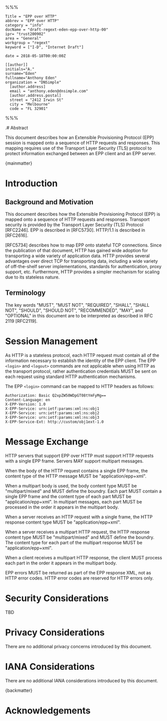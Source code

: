 %%%

    Title = "EPP over HTTP"
    abbrev = "EPP over HTTP"
    category = "info"
    docName = "draft-regext-eden-epp-over-http-00"
    ipr= "trust200902"
    area = "General"
    workgroup = "regext"
    keyword = ["I-D", "Internet Draft"]

    date = 2018-05-18T00:00:00Z

    [[author]]
    initials="A."
    surname="Eden"
    fullname="Anthony Eden"
    organization = "DNSimple"
      [author.address]
      email = "anthony.eden@dnsimple.com"
      [author.address.postal]
      street = "2412 Irwin St"
      city = "Melbourne"
      code = "FL 32901"

%%%

.# Abstract

This document describes how an Extensible Provisioning Protocol (EPP) session is mapped onto a sequence of HTTP requests and responses. This mapping requires use of the Transport Layer Security (TLS) protocol to protect information exchanged between an EPP client and an EPP server.

{mainmatter}

# Introduction

## Background and Motivation

This document describes how the Extensible Provisioning Protocol (EPP) is mapped onto a sequence of HTTP requests and responses. Transport security is provided by the Transport Layer Security (TLS) Protocol [RFC2246].  EPP is described in [RFC5730].  HTTP/1.1 is described in [RFC2616].

[RFC5734] describes how to map EPP onto stateful TCP connections. Since the publication of that document, HTTP has gained wide adoption for transporting a wide variety of application data. HTTP provides several advantages over direct TCP for transporting data, including a wide variety of off-the-shelf server implementations, standards for authentication, proxy support, etc. Furthermore, HTTP provides a simpler mechanism for scaling due to its stateless nature.

## Terminology

The key words "MUST", "MUST NOT", "REQUIRED", "SHALL", "SHALL NOT", "SHOULD", "SHOULD NOT", "RECOMMENDED", "MAY", and "OPTIONAL" in this document are to be interpreted as described in RFC 2119 [RFC2119].

# Session Management

As HTTP is a stateless protocol, each HTTP request must contain all of the information necessary to establish the identity of the EPP client. The EPP `<login>` and `<logout>` commands are not applicable when using HTTP as the transport protocol, rather authentication
credentials MUST be sent on each request using standard HTTP authentication mechanisms.

The EPP `<login>` command can be mapped to HTTP headers as follows:

    Authorization: Basic Q2xpZW50WDpGT08tYmFyMg==
    Content-Language: en
    X-EPP-Version: 1.0
    X-EPP-Service: urn:ietf:params:xml:ns:obj1
    X-EPP-Service: urn:ietf:params:xml:ns:obj2
    X-EPP-Service: urn:ietf:params:xml:ns:obj3
    X-EPP-Service-Ext: http://custom/obj1ext-1.0

# Message Exchange

HTTP servers that support EPP over HTTP must support HTTP requests with a single EPP frame. Servers MAY support multipart messages.

When the body of the HTTP request contains a single EPP frame, the content type of the HTTP message MUST be "application/epp+xml".

When a multipart body is used, the body content type MUST be "multipart/mixed" and MUST define the boundry. Each part MUST contain a single EPP frame and the content type of each part MUST be "application/epp+xml". In multipart messages, each part MUST be processed in the order it appears in the multipart body.

When a server receives an HTTP request with a single frame, the HTTP response content type MUST be "application/epp+xml".

When a server receives a multipart HTTP request, the HTTP response content type MUST be "multipart/mixed" and MUST define the boundry. The content type for each part of the multipart response MUST be "application/epp+xml".

When a client receives a multipart HTTP response, the client MUST process each part in the order it appears in the multipart body.

EPP errors MUST be returned as part of the EPP response XML, not as HTTP error codes. HTTP error codes are reserved for HTTP errors only.

# Security Considerations

TBD

# Privacy Considerations

There are no additional privacy concerns introduced by this document.

# IANA Considerations

There are no additional IANA considerations introduced by this document.

{backmatter}

# Acknowledgements
